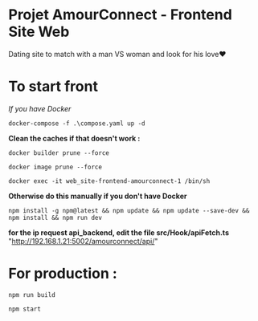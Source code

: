 # Projet AmourConnect - Frontend Site Web

Dating site to match with a man VS woman and look for his love❤️

# To start front

*If you have Docker*

```
docker-compose -f .\compose.yaml up -d
```


**Clean the caches if that doesn't work :**

```
docker builder prune --force
```

```
docker image prune --force
```

```
docker exec -it web_site-frontend-amourconnect-1 /bin/sh
```

**Otherwise do this manually if you don't have Docker**

```
npm install -g npm@latest && npm update && npm update --save-dev && npm install && npm run dev
```

**for the ip request api_backend, edit the file src/Hook/apiFetch.ts**
"http://192.168.1.21:5002/amourconnect/api/"


# For production :

```
npm run build
```

```
npm start
```